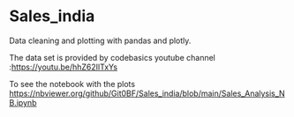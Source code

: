 # Sales_india
Data cleaning and plotting with pandas and plotly. 

The data set is provided by codebasics youtube channel :https://youtu.be/hhZ62IlTxYs

To see the notebook with the plots https://nbviewer.org/github/Git0BF/Sales_india/blob/main/Sales_Analysis_NB.ipynb

